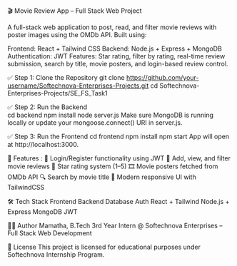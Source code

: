    🎬 Movie Review App – Full Stack Web Project

A full-stack web application to post, read, and filter movie reviews with poster images using the OMDb API. Built using:

Frontend: React + Tailwind CSS
Backend: Node.js + Express + MongoDB
Authentication: JWT
Features: Star rating, filter by rating, real-time review submission, search by title, movie posters, and login-based review control.

✅ Step 1: Clone the Repository
git clone https://github.com/your-username/Softechnova-Enterprises-Projects.git
cd Softechnova-Enterprises-Projects/SE_FS_Task1

✅ Step 2: Run the Backend  
cd backend
npm install
node server.js
Make sure MongoDB is running locally or update your mongoose.connect()  URI in  server.js.

✅ Step 3: Run the Frontend
cd frontend
npm install
npm start
App will open at http://localhost:3000.

📌 Features :
🔐 Login/Register functionality using JWT
📝 Add, view, and filter movie reviews
🌟 Star rating system (1–5)
🎞 Movie posters fetched from OMDb API
🔍 Search by movie title
🎨 Modern responsive UI with TailwindCSS

🛠 Tech Stack
Frontend	       Backend	          Database	 Auth
React + Tailwind   Node.js + Express  MongoDB	 JWT

👩‍💻 Author
Mamatha, B.Tech 3rd Year
Intern @ Softechnova Enterprises – Full Stack Web Development

📃 License
This project is licensed for educational purposes under Softechnova Internship Program.